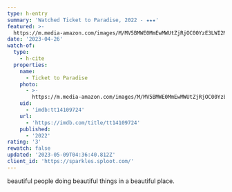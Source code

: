 ```yaml
---
type: h-entry
summary: 'Watched Ticket to Paradise, 2022 - ★★★'
featured: >-
  https://m.media-amazon.com/images/M/MV5BMWE0MmEwMWUtZjRjOC00YzE3LWI2MjctNjc3NWQ0YTVmNDQ4XkEyXkFqcGdeQXVyODk4OTc3MTY@._V1_SX300.jpg
date: '2023-04-26'
watch-of:
  type:
    - h-cite
  properties:
    name:
      - Ticket to Paradise
    photo:
      - >-
        https://m.media-amazon.com/images/M/MV5BMWE0MmEwMWUtZjRjOC00YzE3LWI2MjctNjc3NWQ0YTVmNDQ4XkEyXkFqcGdeQXVyODk4OTc3MTY@._V1_SX300.jpg
    uid:
      - 'imdb:tt14109724'
    url:
      - 'https://imdb.com/title/tt14109724'
    published:
      - '2022'
rating: '3'
rewatch: false
updated: '2023-05-09T04:36:40.812Z'
client_id: 'https://sparkles.sploot.com/'
---
```

beautiful people doing beautiful things in a beautiful place.
